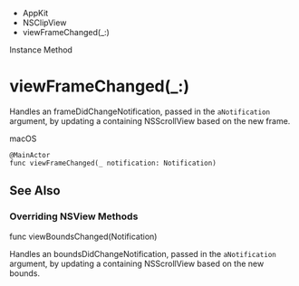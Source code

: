 

- AppKit
- NSClipView
-  viewFrameChanged(\_:) 

Instance Method

# viewFrameChanged(\_:)

Handles an frameDidChangeNotification, passed in the `aNotification` argument, by updating a containing NSScrollView based on the new frame.

macOS

``` source
@MainActor
func viewFrameChanged(_ notification: Notification)
```

## See Also

### Overriding NSView Methods

func viewBoundsChanged(Notification)

Handles an boundsDidChangeNotification, passed in the `aNotification` argument, by updating a containing NSScrollView based on the new bounds.

